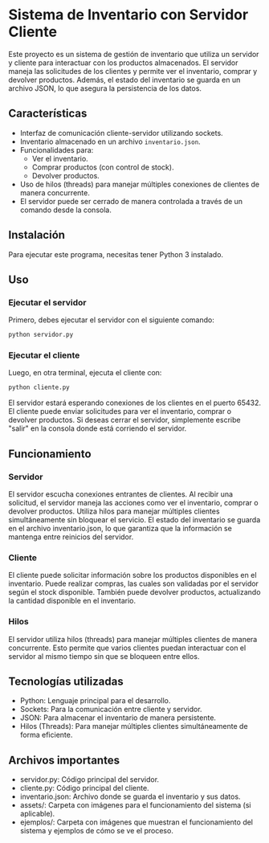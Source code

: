 # Sistema de Inventario con Servidor Cliente

Este proyecto es un sistema de gestión de inventario que utiliza un servidor y cliente para interactuar con los productos almacenados. El servidor maneja las solicitudes de los clientes y permite ver el inventario, comprar y devolver productos. Además, el estado del inventario se guarda en un archivo JSON, lo que asegura la persistencia de los datos.

## Características
- Interfaz de comunicación cliente-servidor utilizando sockets.
- Inventario almacenado en un archivo `inventario.json`.
- Funcionalidades para:
  - Ver el inventario.
  - Comprar productos (con control de stock).
  - Devolver productos.
- Uso de hilos (threads) para manejar múltiples conexiones de clientes de manera concurrente.
- El servidor puede ser cerrado de manera controlada a través de un comando desde la consola.

## Instalación
Para ejecutar este programa, necesitas tener Python 3 instalado. 

## Uso

### Ejecutar el servidor

Primero, debes ejecutar el servidor con el siguiente comando:

```bash
python servidor.py
```

### Ejecutar el cliente
Luego, en otra terminal, ejecuta el cliente con:

```bash
python cliente.py
```

El servidor estará esperando conexiones de los clientes en el puerto 65432. El cliente puede enviar solicitudes para ver el inventario, comprar o devolver productos. Si deseas cerrar el servidor, simplemente escribe "salir" en la consola donde está corriendo el servidor.

## Funcionamiento

### Servidor

El servidor escucha conexiones entrantes de clientes.
Al recibir una solicitud, el servidor maneja las acciones como ver el inventario, comprar o devolver productos.
Utiliza hilos para manejar múltiples clientes simultáneamente sin bloquear el servicio.
El estado del inventario se guarda en el archivo inventario.json, lo que garantiza que la información se mantenga entre reinicios del servidor.

### Cliente

El cliente puede solicitar información sobre los productos disponibles en el inventario.
Puede realizar compras, las cuales son validadas por el servidor según el stock disponible.
También puede devolver productos, actualizando la cantidad disponible en el inventario.

### Hilos
El servidor utiliza hilos (threads) para manejar múltiples clientes de manera concurrente. Esto permite que varios clientes puedan interactuar con el servidor al mismo tiempo sin que se bloqueen entre ellos.


## Tecnologías utilizadas
- Python: Lenguaje principal para el desarrollo.
- Sockets: Para la comunicación entre cliente y servidor.
- JSON: Para almacenar el inventario de manera persistente.
- Hilos (Threads): Para manejar múltiples clientes simultáneamente de forma eficiente.

## Archivos importantes
- servidor.py: Código principal del servidor.
- cliente.py: Código principal del cliente.
- inventario.json: Archivo donde se guarda el inventario y sus datos.
- assets/: Carpeta con imágenes para el funcionamiento del sistema (si aplicable).
- ejemplos/: Carpeta con imágenes que muestran el funcionamiento del sistema y ejemplos de cómo se ve el proceso.


